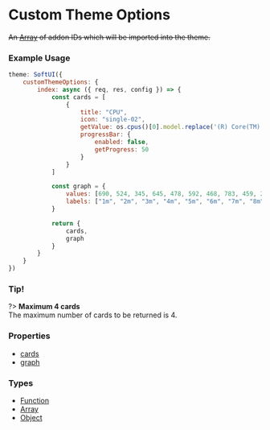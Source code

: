 # Custom Theme Options
~~An [Array](https://developer.mozilla.org/en-US/docs/Web/JavaScript/Reference/Global_Objects/Array) of addon IDs which will be imported into the theme.~~
### Example Usage
```js
theme: SoftUI({
    customThemeOptions: {
        index: async ({ req, res, config }) => {
            const cards = [
                {
                    title: "CPU",
                    icon: "single-02",
                    getValue: os.cpus()[0].model.replace('(R) Core(TM) ', ' ').replace(' CPU ', '').split('@')[0],
                    progressBar: {
                        enabled: false,
                        getProgress: 50
                    }
                }
            ]

            const graph = {
                values: [690, 524, 345, 645, 478, 592, 468, 783, 459, 230, 621, 345],
                labels: ["1m", "2m", "3m", "4m", "5m", "6m", "7m", "8m", "9m", "10m"]
            }

            return {
                cards,
                graph
            }
        }
    }
})
```

### Tip!
?> **Maximum 4 cards**<br>
The maximum number of cards to be returned is 4.

### Properties
* [cards](/docs/customThemeOptions/index/cards/)
* [graph](/docs/customThemeOptions/index/graph/)

### Types
- [Function](https://developer.mozilla.org/en-US/docs/Web/JavaScript/Reference/Global_Objects/Function)
- [Array](https://developer.mozilla.org/en-US/docs/Web/JavaScript/Reference/Global_Objects/Array)
- [Object](https://developer.mozilla.org/en-US/docs/Web/JavaScript/Reference/Global_Objects/Object)
